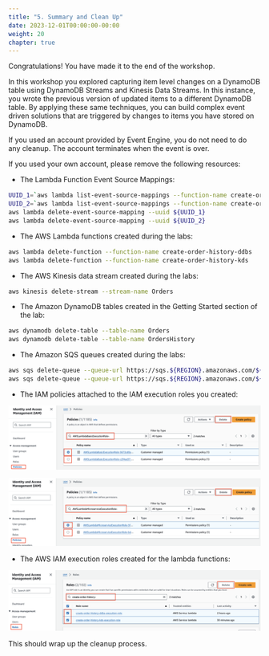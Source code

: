 ```yaml
---
title: "5. Summary and Clean Up"
date: 2023-12-01T00:00:00-00:00
weight: 20
chapter: true
---
```


Congratulations! You have made it to the end of the workshop.

In this workshop you explored capturing item level changes on a DynamoDB table using DynamoDB Streams and Kinesis Data Streams. In this instance, you wrote the previous version of updated items to a different DynamoDB table. By applying these same techniques, you can build complex event driven solutions that are triggered by changes to items you have stored on DynamoDB.

If you used an account provided by Event Engine, you do not need to do any cleanup. The account terminates when the event is over.

If you used your own account, please remove the following resources:

* The Lambda Function Event Source Mappings:

```bash
UUID_1=`aws lambda list-event-source-mappings --function-name create-order-history-kds --query 'EventSourceMappings[].UUID' --output text`
UUID_2=`aws lambda list-event-source-mappings --function-name create-order-history-ddbs --query 'EventSourceMappings[].UUID' --output text`
aws lambda delete-event-source-mapping --uuid ${UUID_1}
aws lambda delete-event-source-mapping --uuid ${UUID_2}
```

* The AWS Lambda functions created during the labs:

```bash
aws lambda delete-function --function-name create-order-history-ddbs
aws lambda delete-function --function-name create-order-history-kds
```  

* The AWS Kinesis data stream created during the labs:

```bash
aws kinesis delete-stream --stream-name Orders
```

* The Amazon DynamoDB tables created in the Getting Started section of the lab:

```bash
aws dynamodb delete-table --table-name Orders
aws dynamodb delete-table --table-name OrdersHistory
```

* The Amazon SQS queues created during the labs:

```bash
aws sqs delete-queue --queue-url https://sqs.${REGION}.amazonaws.com/${ACCOUNT_ID}/orders-ddbs-dlq
aws sqs delete-queue --queue-url https://sqs.${REGION}.amazonaws.com/${ACCOUNT_ID}/orders-kds-dlq
```

* The IAM policies attached to the IAM execution roles you created:

![Delete IAM Policies](/static/images/change-data-capture/cleanup/delete-policies-one.png)

![Delete IAM Policies](/static/images/change-data-capture/cleanup/delete-policies-two.png)

* The AWS IAM execution roles created for the lambda functions:

![Delete IAM Roles](/static/images/change-data-capture/cleanup/delete-roles.png)

This should wrap up the cleanup process.